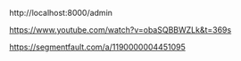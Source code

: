 http://localhost:8000/admin

https://www.youtube.com/watch?v=obaSQBBWZLk&t=369s

https://segmentfault.com/a/1190000004451095
